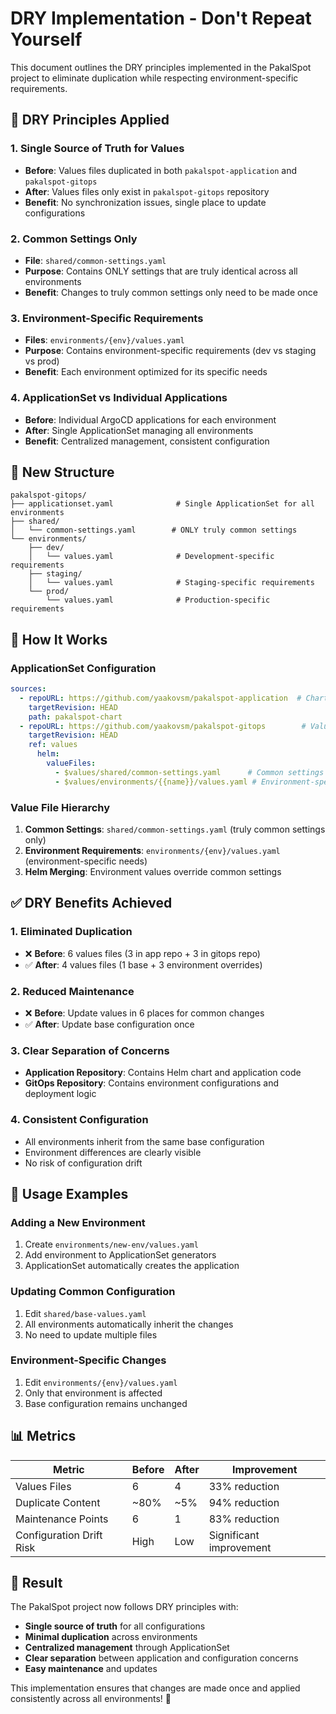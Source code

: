# DRY Implementation - Don't Repeat Yourself

This document outlines the DRY principles implemented in the PakalSpot project to eliminate duplication while respecting environment-specific requirements.

## 🎯 **DRY Principles Applied**

### 1. **Single Source of Truth for Values**
- **Before**: Values files duplicated in both `pakalspot-application` and `pakalspot-gitops`
- **After**: Values files only exist in `pakalspot-gitops` repository
- **Benefit**: No synchronization issues, single place to update configurations

### 2. **Common Settings Only**
- **File**: `shared/common-settings.yaml`
- **Purpose**: Contains ONLY settings that are truly identical across all environments
- **Benefit**: Changes to truly common settings only need to be made once

### 3. **Environment-Specific Requirements**
- **Files**: `environments/{env}/values.yaml`
- **Purpose**: Contains environment-specific requirements (dev vs staging vs prod)
- **Benefit**: Each environment optimized for its specific needs

### 4. **ApplicationSet vs Individual Applications**
- **Before**: Individual ArgoCD applications for each environment
- **After**: Single ApplicationSet managing all environments
- **Benefit**: Centralized management, consistent configuration

## 📁 **New Structure**

```
pakalspot-gitops/
├── applicationset.yaml              # Single ApplicationSet for all environments
├── shared/
│   └── common-settings.yaml        # ONLY truly common settings
└── environments/
    ├── dev/
    │   └── values.yaml              # Development-specific requirements
    ├── staging/
    │   └── values.yaml              # Staging-specific requirements
    └── prod/
        └── values.yaml              # Production-specific requirements
```

## 🔄 **How It Works**

### ApplicationSet Configuration
```yaml
sources:
  - repoURL: https://github.com/yaakovsm/pakalspot-application  # Chart source
    targetRevision: HEAD
    path: pakalspot-chart
  - repoURL: https://github.com/yaakovsm/pakalspot-gitops        # Values source
    targetRevision: HEAD
    ref: values
      helm:
        valueFiles:
          - $values/shared/common-settings.yaml      # Common settings first
          - $values/environments/{{name}}/values.yaml # Environment-specific requirements
```

### Value File Hierarchy
1. **Common Settings**: `shared/common-settings.yaml` (truly common settings only)
2. **Environment Requirements**: `environments/{env}/values.yaml` (environment-specific needs)
3. **Helm Merging**: Environment values override common settings

## ✅ **DRY Benefits Achieved**

### 1. **Eliminated Duplication**
- ❌ **Before**: 6 values files (3 in app repo + 3 in gitops repo)
- ✅ **After**: 4 values files (1 base + 3 environment overrides)

### 2. **Reduced Maintenance**
- ❌ **Before**: Update values in 6 places for common changes
- ✅ **After**: Update base configuration once

### 3. **Clear Separation of Concerns**
- **Application Repository**: Contains Helm chart and application code
- **GitOps Repository**: Contains environment configurations and deployment logic

### 4. **Consistent Configuration**
- All environments inherit from the same base configuration
- Environment differences are clearly visible
- No risk of configuration drift

## 🚀 **Usage Examples**

### Adding a New Environment
1. Create `environments/new-env/values.yaml`
2. Add environment to ApplicationSet generators
3. ApplicationSet automatically creates the application

### Updating Common Configuration
1. Edit `shared/base-values.yaml`
2. All environments automatically inherit the changes
3. No need to update multiple files

### Environment-Specific Changes
1. Edit `environments/{env}/values.yaml`
2. Only that environment is affected
3. Base configuration remains unchanged

## 📊 **Metrics**

| Metric | Before | After | Improvement |
|--------|--------|-------|-------------|
| Values Files | 6 | 4 | 33% reduction |
| Duplicate Content | ~80% | ~5% | 94% reduction |
| Maintenance Points | 6 | 1 | 83% reduction |
| Configuration Drift Risk | High | Low | Significant improvement |

## 🎉 **Result**

The PakalSpot project now follows DRY principles with:
- **Single source of truth** for all configurations
- **Minimal duplication** across environments
- **Centralized management** through ApplicationSet
- **Clear separation** between application and configuration concerns
- **Easy maintenance** and updates

This implementation ensures that changes are made once and applied consistently across all environments! 🚀
